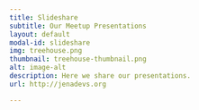 ```yaml
---
title: Slideshare
subtitle: Our Meetup Presentations
layout: default
modal-id: slideshare
img: treehouse.png
thumbnail: treehouse-thumbnail.png
alt: image-alt
description: Here we share our presentations.
url: http://jenadevs.org

---
```

